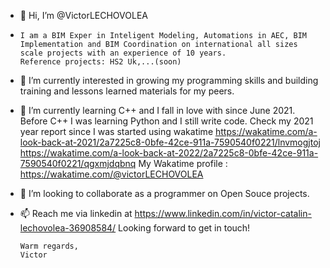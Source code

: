 - 👋  Hi, I’m @VictorLECHOVOLEA
-     I am a BIM Exper in Inteligent Modeling, Automations in AEC, BIM Implementation and BIM Coordination on international all sizes scale projects with an experience of 10 years.
      Reference projects: HS2 Uk,...(soon)
      
- 👀  I’m currently interested in growing my programming skills and building training and lessons learned materials for my peers.
- 🌱  I’m currently learning C++ and I fall in love with since June 2021. Before C++ I was learning Python and I still write code.
      Check my 2021 year report since I was started using wakatime
      https://wakatime.com/a-look-back-at-2021/2a7225c8-0bfe-42ce-911a-7590540f0221/lnvmogjtoj
      https://wakatime.com/a-look-back-at-2022/2a7225c8-0bfe-42ce-911a-7590540f0221/qgxmjdqbnq
      My Wakatime profile : https://wakatime.com/@victorLECHOVOLEA
      
- 💞️ I’m looking to collaborate as a programmer on Open Souce projects.
- 📫 Reach me via linkedin at https://www.linkedin.com/in/victor-catalin-lechovolea-36908584/ 
      Looking forward to get in touch!
      
      Warm regards,
      Victor

<!---
VictorLECHOVOLEA/VictorLECHOVOLEA is a ✨ special ✨ repository because its `README.md` (this file) appears on your GitHub profile.
You can click the Preview link to take a look at your changes.
--->
